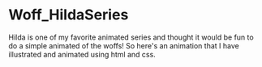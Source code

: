 # Woff_HildaSeries

Hilda is one of my favorite animated series and thought it would be fun to do a simple animated of the woffs! So here's an animation that I have illustrated and animated using html and css.
